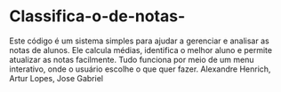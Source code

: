 # Classifica-o-de-notas-
Este código é um sistema simples para ajudar a gerenciar e analisar as notas de alunos. Ele calcula médias, identifica o melhor aluno e permite atualizar as notas facilmente. Tudo funciona por meio de um menu interativo, onde o usuário escolhe o que quer fazer.  Alexandre Henrich, Artur Lopes, Jose Gabriel
